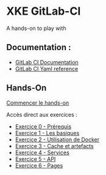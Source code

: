 # XKE GitLab-CI
A hands-on to play with [](https://helm.sh)

## Documentation :
* [GitLab CI Documentation](https://docs.gitlab.com/ce/ci/README.html)
* [GitLab CI Yaml reference](https://docs.gitlab.com/ce/ci/yaml/README.html)

## Hands-On
[Commencer le hands-on](exercice_0/README.md)

Accès direct aux exercices :
* [Exercice 0 - Prérequis](./exercice_0/)
* [Exercice 1 - Les basiques](exercice_1/README.md)
* [Exercice 2 - Utilisation de Docker](exercice_2/README.md)
* [Exercice 3 - Cache et artefacts](exercice_2/README.md)
* [Exercice 4 - Services](exercice_3/README.md)
* [Exercice 5 - API](./exercice_5/README.md)
* [Exercice 6 - Pages](./exercice_6/README.md)